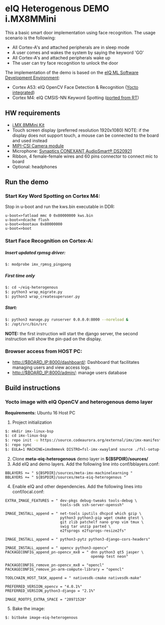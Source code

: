 eIQ Heterogenous DEMO i.MX8MMini
================================
This a basic smart door implementation using face recognition. The usage scenario is the following:
- All Cortex-A's and attached peripherals are in sleep mode
- A user comes and wakes the system by saying the keyword 'GO'
- All Cortex-A's and attached peripherals wake up
- The user can try face recognition to unlock the door

The implementation of the demo is based on the [eIQ ML Software Development Environment](https://www.nxp.com/eIQ):
- Cortex A53: eIQ OpenCV Face Detection & Recognition ([Yocto integrated]([https://www.nxp.com/design/software/development-software/eiq-ml-development-environment/eiq-opencv-neural-network-and-ml-algorithm-support:eIQOpenCV](https://www.nxp.com/design/software/development-software/eiq-ml-development-environment/eiq-opencv-neural-network-and-ml-algorithm-support:eIQOpenCV)))
- Cortex M4: eIQ CMSIS-NN Keyword Spotting ([ported from RT](https://www.nxp.com/design/software/development-software/eiq-ml-development-environment/eiq-for-arm-cmsis-nn:eIQArmCMSISNN))

HW requirements
---------------
- [i.MX 8MMini Kit](https://www.nxp.com/products/processors-and-microcontrollers/arm-processors/i.mx-applications-processors/i.mx-8-processors/i.mx-8m-mini-arm-cortex-a53-cortex-m4-audio-voice-video:i.MX8MMINI)
- Touch screen display (preferred resolution 1920x1080)
NOTE: if the display does not support touch, a mouse can be connected to the board and used instead
- [MIPI-CSI Camera module](https://www.nxp.com/part/MINISASTOCSI)
- Microphone: [Synaptics CONEXANT AudioSmart® DS20921](https://www.synaptics.com/partners/amazon/ds20921)
- Ribbon, 4 female-female wires and 60 pins connector to connect mic to board
- Optional: headphones

Run the demo
------------
### Start Key Word Spotting on Cortex M4:
Stop in u-boot and run the kws.bin executable in DDR:
```
u-boot=>fatload mmc 0 0x80000000 kws.bin
u-boot=>dcache flush
u-boot=>bootaux 0x80000000
u-boot=>boot
```
### Start Face Recognition on Cortex-A:
##### Insert updated rpmsg driver:
```bash
$: modprobe imx_rpmsg_pingpong
```
##### First time only
```bash
$: cd ~/eiq-heterogenous
$: python3 wrap_migrate.py
$: python3 wrap_createsuperuser.py
```
##### Start:
```bash
$: python3 manage.py runserver 0.0.0.0:8000 --noreload &
$: /opt/src/bin/src
```
**NOTE:** the first instruction will start the django server, the second instruction will show the pin-pad on the display.

### Browser access from HOST PC:
- [http://$BOARD_IP:8000/dashboard/](http://board_ip:8000/dashboard/): Dashboard that facilitates managing users and view access logs.
- [http://$BOARD_IP:8000/admin/](http://board_ip:8000/admin/): manage users database 

Build instructions
------------------
### Yocto image with eIQ OpenCV and heterogenous demo layer
**Requirements:** Ubuntu 16 Host PC 
1. Project initialization
```bash
$: mkdir imx-linux-bsp
$: cd imx-linux-bsp
$: repo init -u https://source.codeaurora.org/external/imx/imx-manifest -b imx-linux-sumo -m imx-4.14.98-2.0.0_machinelearning.xml
$: repo sync
$: EULA=1 MACHINE=imx8mmevk DISTRO=fsl-imx-xwayland source ./fsl-setup-release.sh -b bld-xwayland
```
2. Clone **meta-eiq-heterogenous** demo layer in **${BSPDIR}/sources/**
3. Add eIQ and demo layers. Add the following line into conf/bblayers.conf:
```
BBLAYERS += " ${BSPDIR}/sources/meta-imx-machinelearning "
BBLAYERS += " ${BSPDIR}/sources/meta-eiq-heterogenous "
```
4. Enable eIQ and other dependencies. Add the following lines into conf/local.conf:
```
EXTRA_IMAGE_FEATURES = " dev-pkgs debug-tweaks tools-debug \
                         tools-sdk ssh-server-openssh"
 
IMAGE_INSTALL_append = " net-tools iputils dhcpcd which gzip \
                         python3 python3-pip wget cmake gtest \
                         git zlib patchelf nano grep vim tmux \
                         swig tar unzip parted \
                         e2fsprogs e2fsprogs-resize2fs"

IMAGE_INSTALL_append = " python3-pytz python3-django-cors-headers"
 
IMAGE_INSTALL_append = " opencv python3-opencv"
PACKAGECONFIG_append_pn-opencv_mx8 = " dnn python3 qt5 jasper \
                                       openmp test neon"
 
PACKAGECONFIG_remove_pn-opencv_mx8 = "opencl"
PACKAGECONFIG_remove_pn-arm-compute-library = "opencl"
 
TOOLCHAIN_HOST_TASK_append = " nativesdk-cmake nativesdk-make"
 
PREFERRED_VERSION_opencv = "4.0.1%"
PREFERRED_VERSION_python3-django = "2.1%"
 
IMAGE_ROOTFS_EXTRA_SPACE = "20971520"
```
5. Bake the image:
```bash
$: bitbake image-eiq-heterogenous
```
